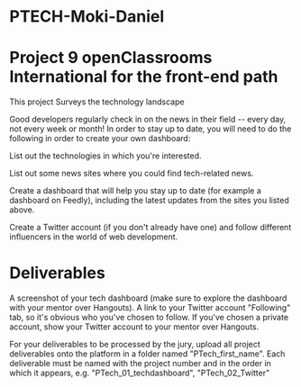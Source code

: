 # PTECH-Moki-Daniel
# Project 9 openClassrooms International for the front-end path
This project Surveys the technology landscape

Good developers regularly check in on the news in their field -- every day, not every week or month! In order to stay up to date, you will need to do the following in order to create your own dashboard: 

List out the technologies in which you're interested.

List out some news sites where you could find tech-related news.

Create a dashboard that will help you stay up to date (for example a dashboard on Feedly), including the latest updates from the sites you listed above. 

Create a Twitter account (if you don't already have one) and follow different influencers in the world of web development.

# Deliverables
A screenshot of your tech dashboard (make sure to explore the dashboard with your mentor over Hangouts).
A link to your Twitter account "Following" tab, so it's obvious who you've chosen to follow. If you've chosen a private account, show your Twitter account to your mentor over Hangouts.

For your deliverables to be processed by the jury, upload all project deliverables onto the platform in a folder named "PTech_first_name". Each deliverable must be named with the project number and in the order in which it appears, e.g. "PTech_01_techdashboard", "PTech_02_Twitter"
